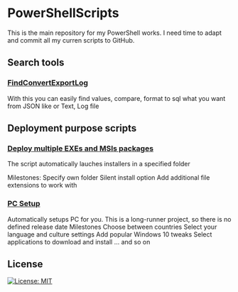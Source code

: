 # PowerShellScripts
This is the main repository for my PowerShell works. I need time to adapt and commit all my curren scripts to GitHub.
## Search tools
### [FindConvertExportLog](/Up%20To%20Date/Text%20Sort/LogToolkit.ps1)
With this you can easily find values, compare, format to sql what you want from JSON like or Text, Log file
## Deployment purpose scripts
### [Deploy multiple EXEs and MSIs packages](/UpToDate/DeployExeAndMsi.ps1)
The script automatically lauches installers in a specified folder

Milestones:
Specify own folder
Silent install option
Add additional file extensions to work with

### [PC Setup](/UpToDate/ChangeTimeNameCulture.ps1)
Automatically setups PC for you. This is a long-runner project, so there is no defined release date
Milestones
Choose between countries
Select your language and culture settings
Add popular Windows 10 tweaks
Select applications to download and install
... and so on
## License
[![License: MIT](https://img.shields.io/badge/License-MIT-yellow.svg)](https://opensource.org/licenses/MIT)
